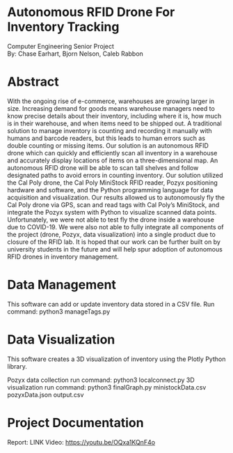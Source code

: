 # Autonomous RFID Drone For Inventory Tracking
Computer Engineering Senior Project  
By: Chase Earhart, Bjorn Nelson, Caleb Rabbon

# Abstract
With the ongoing rise of e-commerce, warehouses are growing larger in size. Increasing demand for goods means warehouse managers need to know precise details about their inventory, including where it is, how much is in their warehouse, and when items need to be shipped out. A traditional solution to manage inventory is counting and recording it manually with humans and barcode readers, but this leads to human errors such as double counting or missing items. Our solution is an autonomous RFID drone which can quickly and efficiently scan all inventory in a warehouse and accurately display locations of items on a three-dimensional map. An autonomous RFID drone will be able to scan tall shelves and follow designated paths to avoid errors in counting inventory. Our solution utilized the Cal Poly drone, the Cal Poly MiniStock RFID reader, Pozyx positioning hardware and software, and the Python programming language for data acquisition and visualization. Our results allowed us to autonomously fly the Cal Poly drone via GPS, scan and read tags with Cal Poly’s MiniStock, and integrate the Pozyx system with Python to visualize scanned data points. Unfortunately, we were not able to test fly the drone inside a warehouse due to COVID-19. We were also not able to fully integrate all components of the project (drone, Pozyx, data visualization) into a single product due to closure of the RFID lab. It is hoped that our work can be further built on by university students in the future and will help spur adoption of autonomous RFID drones in inventory management.

# Data Management
This software can add or update inventory data stored in a CSV file.
Run command: python3 manageTags.py

# Data Visualization
This software creates a 3D visualization of inventory using the Plotly Python library.

Pozyx data collection run command: python3 localconnect.py
3D visualization run command: python3 finalGraph.py ministockData.csv pozyxData.json output.csv

# Project Documentation
Report: LINK
Video: https://youtu.be/OQxa1KQnF4o
